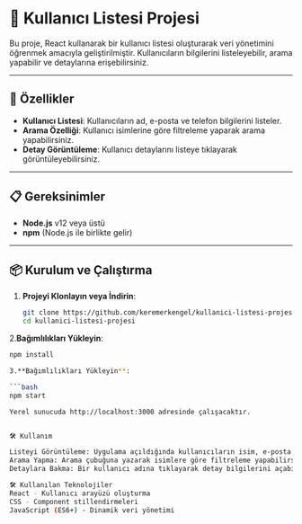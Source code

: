 # 🌟 Kullanıcı Listesi Projesi

Bu proje, React kullanarak bir kullanıcı listesi oluşturarak veri yönetimini öğrenmek amacıyla geliştirilmiştir. Kullanıcıların bilgilerini listeleyebilir, arama yapabilir ve detaylarına erişebilirsiniz.

---

## 🚀 Özellikler

- **Kullanıcı Listesi**: Kullanıcıların ad, e-posta ve telefon bilgilerini listeler.
- **Arama Özelliği**: Kullanıcı isimlerine göre filtreleme yaparak arama yapabilirsiniz.
- **Detay Görüntüleme**: Kullanıcı detaylarını listeye tıklayarak görüntüleyebilirsiniz.

---

## 📋 Gereksinimler

- **Node.js** v12 veya üstü
- **npm** (Node.js ile birlikte gelir)

---

## 📦 Kurulum ve Çalıştırma

1. **Projeyi Klonlayın veya İndirin**:

   ```bash
   git clone https://github.com/keremerkengel/kullanici-listesi-projesi.git
   cd kullanici-listesi-projesi
   ```

2.**Bağımlılıkları Yükleyin**:

````bash
npm install

3.**Bağımlılıkları Yükleyin**:

```bash
npm start

Yerel sunucuda http://localhost:3000 adresinde çalışacaktır.


🛠️ Kullanım

Listeyi Görüntüleme: Uygulama açıldığında kullanıcıların isim, e-posta ve telefon bilgileri listelenir.
Arama Yapma: Arama çubuğuna yazarak isimlere göre filtreleme yapabilirsiniz.
Detaylara Bakma: Bir kullanıcı adına tıklayarak detay bilgilerini açabilirsiniz.

🛠️ Kullanılan Teknolojiler
React - Kullanıcı arayüzü oluşturma
CSS - Component stillendirmeleri
JavaScript (ES6+) - Dinamik veri yönetimi
````
